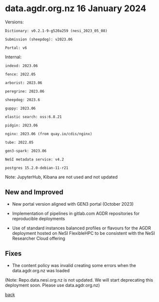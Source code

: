 # data.agdr.org.nz 16 January 2024

Versions:

`Dictionary: v0.2.1-9-g520a259 (nesi_2023_05_08)`

`Submission (sheepdog): v2023.06`

`Portal: v6`

Internal: 

`indexd: 2023.06`

`fence: 2022.05`

`arborist: 2023.06`

`peregrine: 2023.06`

`sheepdog: 2023.6`

`guppy: 2023.06`

`elastic search: oss:6.8.21`

`pidgin: 2023.06`

`nginx: 2023.06 (from quay.io/cdis/nginx)`

`tube: 2022.05`

`gen3-spark: 2023.06`

`NeSI metadata service: v4.2`

`postgres 15.2.0-debian-11-r21`

Note: JupyterHub, Kibana are not used and not updated

## New and Improved

- New portal version aligned with GEN3 portal (October 2023)

- Implementation of pipelines in gitlab.com AGDR repositories for reproducible deployments

- Use of standard instances balanced profiles or flavours for the AGDR deployment hosted on NeSI FlexibleHPC to be consistent with the NeSI Researcher Cloud offering
 
## Fixes

- The content policy was invalid creating some errors when the data.agdr.org.nz was loaded
 
(Note: Repo.data.nesi.org.nz is not updated. We will start deprecating this deployment soon. Please use data.agdr.org.nz)

[back](index.md)